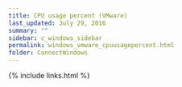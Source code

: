 ```yaml
---
title: CPU usage percent (VMware)
last_updated: July 29, 2016
summary: ""
sidebar: c_windows_sidebar
permalink: windows_vmware_cpuusagepercent.html
folder: ConnectWindows
---
```





{% include links.html %}
